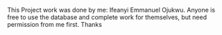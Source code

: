 This Project work was done by me: Ifeanyi Emmanuel Ojukwu.
Anyone is free to use the database and complete work for themselves, but need permission from me first. Thanks
